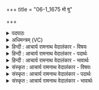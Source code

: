+++
title = "06-1_1675 मो षु"

+++
<details><summary>पदपाठः</summary>

मा꣢। उ꣣। सु꣢। त्वा꣣। वाघ꣡तः꣢। च꣣। न꣢। आ꣣रे꣢। अ꣣स्म꣢न्। नि। री꣣रमन्। आरा꣡त्ता꣢त्। वा꣣। सधमा꣡द꣢म्। स꣣ध। मा꣡द꣢꣯म्। नः꣣। आ꣢। ग꣣हि। इह꣢। वा꣣। स꣢न्। उ꣡प꣢꣯। श्रु꣢धि। १६७५।
</details>

<details><summary>अधिमन्त्रम् (VC)</summary>

- इन्द्रः
- वसिष्ठो मैत्रावरुणिः
- बार्हतः प्रगाथः (विषमा बृहती, समा सतोबृहती)
- मध्यमः
</details>

<details><summary>हिन्दी : आचार्य रामनाथ वेदालंकार - विषयः</summary>

प्रथमऋचा पूर्वार्चिक में २८४ क्रमाङ्क पर परमात्मा और राजा को सम्बोधित की गयी थी। यहाँ मनुष्य अपने मन को सम्बोधन कर रहा है।
</details>

<details><summary>हिन्दी : आचार्य रामनाथ वेदालंकार - पदार्थः</summary>

पदार्थान्वय -  हे इन्द्र!हे मेरे मन! (वाघतः च न)आकर्षक भी पदार्थ(त्वा)तुझे(अस्मत् आरे)हमसे दूर(मा उ सु)न(नि रीरमन्)क्रीडा करायें।(आरात्तात्)सुदूर देश से भी(नः)हमारे(सधमादम्)उपासना-यज्ञ में(आ गहि)आ जा, (इह वा सन्)और यहीं रहता हुआ(उप श्रुधि)हमारे आदेश को सुन ॥१॥
</details>

<details><summary>हिन्दी : आचार्य रामनाथ वेदालंकार - भावार्थः</summary>

भावार्थ -  मनुष्य का मन दूर से दूर दौड़ता रहता है और अनेक संकल्प-विकल्प करता रहता है। उसकी यह चेष्टा परमात्मा के ध्यान में बाधक होती है। अतः साधक दूर गये हुए अपने मन को यहाँ वापस लौटा रहा है ॥१॥
</details>

<details><summary>संस्कृत : आचार्य रामनाथ वेदालंकार - विषयः</summary>

तत्र प्रथमा ऋक् पूर्वार्चिके २८४ क्रमाङ्के परमात्मानं राजानं च सम्बोधिता। अत्र स्वकीयं मनः सम्बोधयति।
</details>

<details><summary>संस्कृत : आचार्य रामनाथ वेदालंकार - पदार्थः</summary>

पदार्थान्वय -  हे इन्द्र!हे मदीय मनः! [मन एवेन्द्रः। श० १२।९।१।१३।] (वाघतः च न)आकर्षकाः अपि पदार्थाः(त्वा)त्वाम्(अस्मत् आरे)अस्माकं सकाशात् दूरम्(मा उ सु)नैव खलु(निरीरमन्)निरमयन्तु।(आरात्तात्)सुदूरदेशादपि(नः)अस्माकम्(सधमादम्)उपासनायज्ञम्(आ गहि)आगच्छ, (इह वा सन्)अत्रैव च विद्यमानः(उप श्रुधि)अस्मदादेशम् उपशृणु ॥१॥२
</details>

<details><summary>संस्कृत : आचार्य रामनाथ वेदालंकार - भावार्थः</summary>

भावार्थ -  मनुष्यस्य मनो दूरात् सुदूरं धावति,नानासंकल्पविकल्पांश्च कुरुते। तस्यैषा चेष्टा परमात्मध्याने बाधिका जायते। अतोऽत्र दूरं गतं स्वकीयं मनः प्रत्याह्वयति ॥१॥
</details>